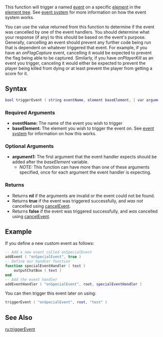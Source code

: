 This function will trigger a named [event](/docs/event.md "wikilink") on a specific [element](/element.md "wikilink") in the [element tree](/element_tree.md "wikilink"). See [event system](/event_system.md "wikilink") for more information on how the event system works.

You can use the value returned from this function to determine if the event was cancelled by one of the event handlers. You should determine what your response (if any) to this should be based on the event's purpose. Generally, cancelling an event should prevent any further code being run that is dependent on whatever triggered that event. For example, if you have an *onFlagCapture* event, cancelling it would be expected to prevent the flag being able to be captured. Similarly, if you have *onPlayerKill* as an event you trigger, canceling it would either be expected to prevent the player being killed from dying or at least prevent the player from getting a score for it.

Syntax
------

``` lua
bool triggerEvent ( string eventName, element baseElement, [ var argument1, ... ] )    
```

### Required Arguments

-   **eventName:** The name of the event you wish to trigger
-   **baseElement:** The element you wish to trigger the event on. See [event system](/docs/event_system.md "wikilink") for information on how this works.

### Optional Arguments

-   **argument1:** The first argument that the event handler expects should be added after the *baseElement* variable.
    -   *NOTE:* This function can have more than one of these arguments specified, once for each argument the event handler is expecting.

### Returns

-   Returns **nil** if the arguments are invalid or the event could not be found.
-   Returns **true** if the event was triggered successfully, and *was not* cancelled using [cancelEvent](/docs/cancelevent.md "wikilink").
-   Returns **false** if the event was triggered successfully, and *was* cancelled using [cancelEvent](/docs/cancelevent.md "wikilink").

Example
-------

If you define a new custom event as follows:

``` lua
-- Add a new event called onSpecialEvent
addEvent ( "onSpecialEvent", true )
-- Define our handler function
function specialEventHandler ( text )
    outputChatBox ( text )
end
-- Add the event handler
addEventHandler ( "onSpecialEvent", root, specialEventHandler )
```

You can then trigger this event later on using:

``` lua
triggerEvent ( "onSpecialEvent", root, "test" )
```

See Also
--------

[ru:triggerEvent](/docs/ru:triggerevent.md "wikilink")
